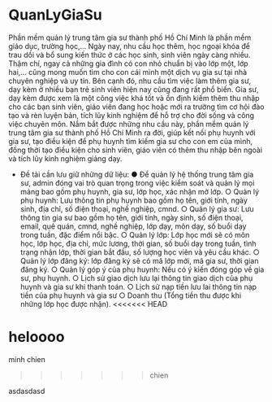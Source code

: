 # QuanLyGiaSu
Phần mềm quản lý trung tâm gia sư thành phố Hồ Chí Minh là phần mềm giáo dục, trường học,... Ngày nay, nhu cầu học thêm, học ngoại khóa để trau dồi và bổ sung kiến thức ở các học sinh, sinh viên ngày càng nhiều. Thậm chí, ngay cả những gia đình có con nhỏ chuẩn bị vào lớp một, lớp hai,... cũng mong muốn tìm cho con cái mình một dịch vụ gia sư tại nhà chuyên nghiệp và uy tín. Bên cạnh đó, nhu cầu tìm việc làm thêm gia sư, dạy kèm ở nhiều bạn trẻ sinh viên hiện nay cũng đang rất phổ biến. Gia sư, dạy kèm được xem là một công việc khá tốt và ổn định kiếm thêm thu nhập cho các bạn sinh viên, giáo viên đang học hoặc mới ra trường tìm cơ hội đào tạo và rèn luyện bản, tích lũy kinh nghiệm để hỗ trợ cho đời sống và công việc chuyên môn. Nắm bắt được những nhu cầu này, phần mềm quản lý trung tâm gia sư thành phố Hồ Chí Minh ra đời, giúp kết nối phụ huynh với gia sư, tạo điều kiện để phụ huynh tìm kiếm gia sư cho con em của mình, đồng thời tạo điều kiện cho sinh viên, giáo viên có thêm thu nhập bên ngoài và tích lũy kinh nghiệm giảng dạy.
- Đề tài cần lưu giữ những dữ liệu:
●	Để quản lý hệ thống trung tâm gia sư, admin đóng vai trò quan trọng trong việc kiểm soát và quản lý mọi mảng bao gồm phụ huynh, gia sư, lớp học, xác nhận mở lớp.
○	Quản lý phụ huynh: Lưu thông tin phụ huynh bao gồm họ tên, giới tính, ngày sinh, địa chỉ, số điện thoại, nghề nghiệp, cmnd.
○	Quản lý gia sư: Lưu thông tin gia sư bao gồm họ tên, giới tính, ngày sinh, số điện thoại, email, quê quán, cmnd, nghề nghiệp, lớp dạy, môn dạy, số buổi dạy trong tuần, đặc điểm nổi bậc.
○	Quản lý lớp: Lớp học mới sẽ có môn học, lớp học, địa chỉ, mức lương, thời gian, số buổi dạy trong tuần, tình trạng nhận lớp, thời gian bắt đầu, số lượng học viên và yêu cầu khác.
○	Quản lý lớp đăng ký: lớp đăng ký sẽ có mã lớp mới, mã gia sư, thời gian đăng ký.
○	Quản lý góp ý của phụ huynh: Nếu có ý kiến đóng góp về gia sư, phụ huynh. 
○	Lịch sử giao dịch lưu lại thông tin giao dịch của phụ huynh và gia sư khi thanh toán.
○	Lịch sử nạp tiền lưu lai thông tin nạp tiền của phụ huynh và gia sư
○	Doanh thu (Tổng tiền thu được khi những lớp học được nhận).
<<<<<<< HEAD


heloooo
=======
minh chien
>>>>>>> chien

asdasdasd

